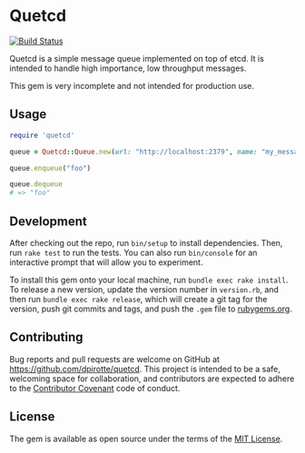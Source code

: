 # Quetcd

[![Build Status](https://travis-ci.org/dpirotte/quetcd.svg?branch=master)](https://travis-ci.org/dpirotte/quetcd)

Quetcd is a simple message queue implemented on top of etcd. It is intended to handle high importance, low throughput messages.

This gem is very incomplete and not intended for production use.

## Usage

```ruby
require 'quetcd'

queue = Quetcd::Queue.new(url: "http://localhost:2379", name: "my_message_queue")

queue.enqueue("foo")

queue.dequeue
# => "foo"
```

## Development

After checking out the repo, run `bin/setup` to install dependencies. Then, run `rake test` to run the tests. You can also run `bin/console` for an interactive prompt that will allow you to experiment.

To install this gem onto your local machine, run `bundle exec rake install`. To release a new version, update the version number in `version.rb`, and then run `bundle exec rake release`, which will create a git tag for the version, push git commits and tags, and push the `.gem` file to [rubygems.org](https://rubygems.org).

## Contributing

Bug reports and pull requests are welcome on GitHub at https://github.com/dpirotte/quetcd. This project is intended to be a safe, welcoming space for collaboration, and contributors are expected to adhere to the [Contributor Covenant](http://contributor-covenant.org) code of conduct.


## License

The gem is available as open source under the terms of the [MIT License](http://opensource.org/licenses/MIT).

